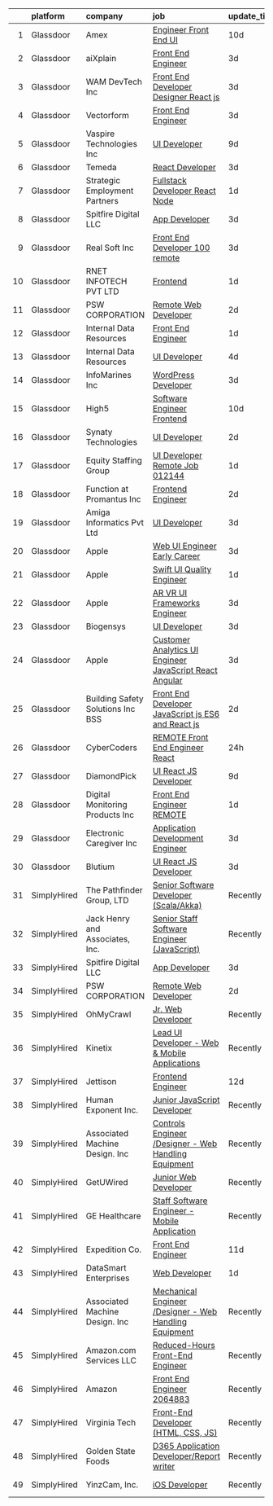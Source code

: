 

|    | platform    | company                             | job                                                                                                                                                                                                                                                                                                                                                                                                                                                                                                                                                                                                                                                                                                                                                                                                                                                                                                                                                                                                                                                                                                                                                                                                                                                                                                                                                                                                             | update_time   | location             |
|---:|:------------|:------------------------------------|:----------------------------------------------------------------------------------------------------------------------------------------------------------------------------------------------------------------------------------------------------------------------------------------------------------------------------------------------------------------------------------------------------------------------------------------------------------------------------------------------------------------------------------------------------------------------------------------------------------------------------------------------------------------------------------------------------------------------------------------------------------------------------------------------------------------------------------------------------------------------------------------------------------------------------------------------------------------------------------------------------------------------------------------------------------------------------------------------------------------------------------------------------------------------------------------------------------------------------------------------------------------------------------------------------------------------------------------------------------------------------------------------------------------|:--------------|:---------------------|
|  1 | Glassdoor   | Amex                                | [Engineer   Front End  UI ](https://www.glassdoor.com/partner/jobListing.htm?pos=117&ao=1136043&s=58&guid=00000181e6e25abca4b930cf38af0662&src=GD_JOB_AD&t=SR&vt=w&cs=1_d5a1a364&cb=1657436003373&jobListingId=1007970760501&jrtk=3-0-1g7je4mn7jfku801-1g7je4mnli6j9800-a7dcb2c2c35a68c1-)                                                                                                                                                                                                                                                                                                                                                                                                                                                                                                                                                                                                                                                                                                                                                                                                                                                                                                                                                                                                                                                                                                                      | 10d           | Sunrise, FL          |
|  2 | Glassdoor   | aiXplain                            | [Front End Engineer](https://www.glassdoor.com/partner/jobListing.htm?pos=119&ao=1136043&s=58&guid=00000181e6e25abca4b930cf38af0662&src=GD_JOB_AD&t=SR&vt=w&ea=1&cs=1_a603dd34&cb=1657436003373&jobListingId=1007987545520&jrtk=3-0-1g7je4mn7jfku801-1g7je4mnli6j9800-96d6e7bfc0314aa9-)                                                                                                                                                                                                                                                                                                                                                                                                                                                                                                                                                                                                                                                                                                                                                                                                                                                                                                                                                                                                                                                                                                                        | 3d            | Los Gatos, CA        |
|  3 | Glassdoor   | WAM DevTech  Inc                    | [Front End Developer Designer   React js](https://www.glassdoor.com/partner/jobListing.htm?pos=107&ao=1110586&s=58&guid=00000181e6e25abca4b930cf38af0662&src=GD_JOB_AD&t=SR&vt=w&ea=1&cs=1_c42c55a4&cb=1657436003371&jobListingId=1007987269978&cpc=1FDE87803EF93CD3&jrtk=3-0-1g7je4mn7jfku801-1g7je4mnli6j9800-ff7916af5e6bedcb--6NYlbfkN0CjqyTKdY8CRs2oHsk72m49nzTC4vIU3oLEAJqKAmf6nv2sYAIR7nx7PeCmARRTLgrPPQ6asVQ_jdTStnuELsYsbL5TN4G93_QkBU5Cc2b6XOworCIEyLbxbk49T4GmKldUv-5OxiLPVkHE_EBJ4yMuW4iRdRP8K8N6ZAAGMwLDQffgQCc37fDvlgeJ1M5dz-xewpWlObyi3J2o1uEWYdcQUas-EbTwNFdudywA5TUASJlIKfQm_mvM4EKOhj_incI--tBeJLKDQUBYni3H8jPpDL1AEO-nNHEqkAWgqm9Y8pEyGm7k0B6axgvKL7FE9J9GPsS5S2SSYquBps0xKYGu1n7guXeMSg31KZiR3lbSWFduRdKu0syG0aFRnqcDmsDqFNHiZyKpwhan4Ghgn4s_JLzjpQd3K2hIKW4ZulUX5xE7I0VvQz8SsQJf7lEaDhtSR0OCw-o5PAe_tu5Yvpf3tWcfKLZEAThiWZR1YOh094lfbhAiBsytPLhMz0csF5ksDEg5gGA8kxp5AF8AoEa8)                                                                                                                                                                                                                                                                                                                                                                                                                                                                                                              | 3d            | Remote               |
|  4 | Glassdoor   | Vectorform                          | [Front End Engineer](https://www.glassdoor.com/partner/jobListing.htm?pos=127&ao=1136043&s=58&guid=00000181e6e25abca4b930cf38af0662&src=GD_JOB_AD&t=SR&vt=w&ea=1&cs=1_8004bbd1&cb=1657436003373&jobListingId=1007987835754&jrtk=3-0-1g7je4mn7jfku801-1g7je4mnli6j9800-19f64e44eecca77d-)                                                                                                                                                                                                                                                                                                                                                                                                                                                                                                                                                                                                                                                                                                                                                                                                                                                                                                                                                                                                                                                                                                                        | 3d            | Remote               |
|  5 | Glassdoor   | Vaspire Technologies Inc            | [UI Developer](https://www.glassdoor.com/partner/jobListing.htm?pos=130&ao=1136043&s=58&guid=00000181e6e25abca4b930cf38af0662&src=GD_JOB_AD&t=SR&vt=w&ea=1&cs=1_22c14cd9&cb=1657436003374&jobListingId=1007973231809&jrtk=3-0-1g7je4mn7jfku801-1g7je4mnli6j9800-14fa37d21873e556-)                                                                                                                                                                                                                                                                                                                                                                                                                                                                                                                                                                                                                                                                                                                                                                                                                                                                                                                                                                                                                                                                                                                              | 9d            | New York, NY         |
|  6 | Glassdoor   | Temeda                              | [React Developer](https://www.glassdoor.com/partner/jobListing.htm?pos=104&ao=1110586&s=58&guid=00000181e6e25abca4b930cf38af0662&src=GD_JOB_AD&t=SR&vt=w&ea=1&cs=1_05d9ebd6&cb=1657436003370&jobListingId=1007987835717&cpc=B101C867B3EF2D75&jrtk=3-0-1g7je4mn7jfku801-1g7je4mnli6j9800-8efd362505ec4907--6NYlbfkN0Cdyrb_-SYpjIsC7ShR4LTJruqxAexHI1Km_0W0EzpI0TW7AkFEGeTk7U9uX7WBMWb1CWLmVDScP2RJSem67pTjIBS85lMR3Q5ouUbMkiy_LRrLkg7-D_GAFZ8XWoE2sRqttQSVBGEsw8VcgNib9Vr_mkOGZsgAQpXdyOzA8QJAfRVqH_jUMU4pKXOkLqM2ZfxKu1p4VakR3eErelatcQbjn19o2NLnd3IMZ4VlUwd-ik-odVQBxHKobD-CkDB9S7oV2ks2FLBQVy1Dy76S-PspMDSMHJuxcEkzQA2vMMeFLeVq5a9moSepbTTOUW0_a0HBIe6Ok7OGotU7ohx-d7p-Z9Y_LEOIE40SGwVP3_Elgt-qcVLl98MT2qVfupkoA2i4h7yff9XBU9Kbw1FtW8mr_ttbLiDdbrGOW02pEumoU2yJaOs128jNm-zuyX-O2PtY9Og1odL73W1QxO90n1DzWQ11__iChsDyj7AFXlwO4nq9KV8pU9AS)                                                                                                                                                                                                                                                                                                                                                                                                                                                                                                                                                                      | 3d            | Remote               |
|  7 | Glassdoor   | Strategic Employment Partners       | [Fullstack Developer  React Node ](https://www.glassdoor.com/partner/jobListing.htm?pos=102&ao=1110586&s=58&guid=00000181e6e25abca4b930cf38af0662&src=GD_JOB_AD&t=SR&vt=w&ea=1&cs=1_e332a52b&cb=1657436003370&jobListingId=1007993482131&cpc=0C139D4CAD5A6DB2&jrtk=3-0-1g7je4mn7jfku801-1g7je4mnli6j9800-9865da66d04ae06b--6NYlbfkN0Ae8WSDClp8gaHXgdcWuYv5Wrj1KoRKVvBE5CoP3jUGCrxIJ4kistXuyQzcQ6FK8SRlOQHYfMeOP2VKUeWRYMEB5LV-I4JQQa1BO1jGv-YYRx-WLymhw3JNRPOSyJmdlHOasB1Y2KdddzGmoxyF1J9CEDPLaMe10_6A5oFv6N4yhwhWCJDnXPXnUyiZHAlZdmakSbhIkH_Q0ZnVb2f24BfrhFWvu3EX12FPXsRjc80vLXoPq0x92tlc0BylmhDQO2wL9uvUhxCbZ-6NGjFNBB8aplh_nNzXsdUiYqAS00Pe2f2RgUTCd6fgO2ld76o46u09nNAcWwjY6oP7EroV-MJQjoYyWKum-jQGcr-n17UodVQ5WNMZCYmX5PasuhkpeB0H-okfi-nSF5JasvfZCizZk73sbPKlxsUvm7vRXBcM4IFVYML-XzqT4xY2zyxKNBklR2zHVTxlW0CtOzN-Ph--iY-w3bsDJ-18zQ8AUtJqU8Ng9eVbsQtP-xwUdL5aCn-qdCoZo7iXYA%3D%3D)                                                                                                                                                                                                                                                                                                                                                                                                                                                                                                                         | 1d            | Remote               |
|  8 | Glassdoor   | Spitfire Digital LLC                | [App Developer](https://www.glassdoor.com/partner/jobListing.htm?pos=125&ao=1136043&s=58&guid=00000181e6e25abca4b930cf38af0662&src=GD_JOB_AD&t=SR&vt=w&ea=1&cs=1_da496718&cb=1657436003373&jobListingId=1007988178173&jrtk=3-0-1g7je4mn7jfku801-1g7je4mnli6j9800-388a4b3129528d60-)                                                                                                                                                                                                                                                                                                                                                                                                                                                                                                                                                                                                                                                                                                                                                                                                                                                                                                                                                                                                                                                                                                                             | 3d            | Remote               |
|  9 | Glassdoor   | Real Soft  Inc                      | [Front End Developer   100  remote](https://www.glassdoor.com/partner/jobListing.htm?pos=115&ao=1110586&s=58&guid=00000181e6e25abca4b930cf38af0662&src=GD_JOB_AD&t=SR&vt=w&ea=1&cs=1_ce89f2b2&cb=1657436003373&jobListingId=1007987248350&cpc=2CAED5C921A5F994&jrtk=3-0-1g7je4mn7jfku801-1g7je4mnli6j9800-06d8fc7f39379744--6NYlbfkN0DiQIiDHDK-hQubne5EGaja-6KWeX3s4TLCkt3ADUaSLMlLPfpfJJ3bm-5w7QVCX0i2qkG4ZCoAZBVi32g5pFCE2beQCaF78-mNhyuDkaHqqddfnm-46sh9bE1oSF1V_iPHGgwv5ZCpb4ahua7SpkRJpN71KWn2xtmz1MezwMJ5UgD10PTA4wxECbKd_8hQ41c2ZXyta9MX5A9560RnwYoRFyXKSnzrVB0eGzJUVQFocz8wJ1QskA2Vk_855m9mwu1V8BzbkO3kw2bWNrD_YkkowgzlfERxlxgefNxPXkd2uSWG8fExreRJc5vRDLLWaZ-HSsJtVzGBHNrKZw8D6mOJju-dZ6BpD6N6UlDGW0H-r4yZD-Ddb4XHzEsti_g6Wag6QgYlSZhHgsGDu5zozVFGDpFu2RXb2GawYIkWYt0wkCHksGnt8Uue5yq3gnydwrEqfZkZWKPXLlCknDTTVjVRVGXDDF8rhcswKCnLu3NXH_L_bKZvtHhyor4NUwiQ5xtlrxZsMDkdxwoeplahjFNS)                                                                                                                                                                                                                                                                                                                                                                                                                                                                                                                    | 3d            | Remote               |
| 10 | Glassdoor   | RNET INFOTECH PVT  LTD              | [Frontend](https://www.glassdoor.com/partner/jobListing.htm?pos=126&ao=1136043&s=58&guid=00000181e6e25abca4b930cf38af0662&src=GD_JOB_AD&t=SR&vt=w&ea=1&cs=1_14f5d7b8&cb=1657436003373&jobListingId=1007993431522&jrtk=3-0-1g7je4mn7jfku801-1g7je4mnli6j9800-8638eea8573299b7-)                                                                                                                                                                                                                                                                                                                                                                                                                                                                                                                                                                                                                                                                                                                                                                                                                                                                                                                                                                                                                                                                                                                                  | 1d            | Remote               |
| 11 | Glassdoor   | PSW CORPORATION                     | [Remote Web Developer](https://www.glassdoor.com/partner/jobListing.htm?pos=121&ao=1136043&s=58&guid=00000181e6e25abca4b930cf38af0662&src=GD_JOB_AD&t=SR&vt=w&ea=1&cs=1_a3ece60c&cb=1657436003373&jobListingId=1007990778968&jrtk=3-0-1g7je4mn7jfku801-1g7je4mnli6j9800-6e78e6c49e389c64-)                                                                                                                                                                                                                                                                                                                                                                                                                                                                                                                                                                                                                                                                                                                                                                                                                                                                                                                                                                                                                                                                                                                      | 2d            | Remote               |
| 12 | Glassdoor   | Internal Data Resources             | [Front End Engineer](https://www.glassdoor.com/partner/jobListing.htm?pos=114&ao=1110586&s=58&guid=00000181e6e25abca4b930cf38af0662&src=GD_JOB_AD&t=SR&vt=w&ea=1&cs=1_ca401a3a&cb=1657436003372&jobListingId=1007993346817&cpc=32EE424DE2B657EB&jrtk=3-0-1g7je4mn7jfku801-1g7je4mnli6j9800-d52257e3cdb95aa9--6NYlbfkN0D-IIHpRgNhhiguU_t6VlqfhfFf3-SclHiEW6RanCpGL0AEnsnTmiX299MBfDVxpfpCXcy2WwydWG39HXP1Y2X5pNVR6Gk8S0WF6ZsvXY12PXFoCusKxlIHPn6ETfou4l8TP_260pXNz4kF0oIht7wjNdjEJkKLouamrZbNlVlFtY3iSNr2xjce-XfiTJvxCr8evPHpn7KBFG8u9Kj82UeQURXSjeqTkaJbIlxIJVqqDUxI_vOzdZ41niI8-SG-nPwFt9oVBEZ6_ccWx2uCcfTvk4KPXT5O31iEfa4LPnGWuwVoTqEIEXu0l_VX0fxR0FPISkC8KUsDtHyOyX1UNfbLHgmrb-816f6bQsv7kmqxnODmv5hNmMiUTSdS0debMj_LfYI0xN6N6SOljtI203HhY_yN5IIrdi2Cb9uNX78JBtvcAXUDHI1gd7-irTDXDDCVo2RAOpVMHuVGMxgAp_Tk6_E_qPip468rz2bPyI3xszJlrpffaxoGtnlFHKvTjW27sddIdMfBqw%3D%3D)                                                                                                                                                                                                                                                                                                                                                                                                                                                                                                                                       | 1d            | Remote               |
| 13 | Glassdoor   | Internal Data Resources             | [UI Developer](https://www.glassdoor.com/partner/jobListing.htm?pos=110&ao=1110586&s=58&guid=00000181e6e25abca4b930cf38af0662&src=GD_JOB_AD&t=SR&vt=w&ea=1&cs=1_6860756b&cb=1657436003372&jobListingId=1007984886805&cpc=AF1E4A3695F490BE&jrtk=3-0-1g7je4mn7jfku801-1g7je4mnli6j9800-7910cb245e96d83d--6NYlbfkN0D-IIHpRgNhhiguU_t6VlqfhfFf3-SclHiEW6RanCpGL0AEnsnTmiX299MBfDVxpfpLyVN_2m0GEogbOiSdhTkek516jeG1dFMBFeby7RMqZl12kEDjvmL4H3PER5DUV8ZLJy4Aabl97cMV4O_KSCQMqJWgJffeyo95Kj7SbjrbXz8ZKhr7BpPKSXmd3lDaMscd8dYO4n2Wm94B3JejAaa60o9IAUKRK_k5qUOVXmwIgXo6GWjc2_hhURMb_73cZkPsjRvdDSX1UCgjWf5rAGLBUgc5nV4I8cyX4b64YZq9_aPm4q7KHcmig63hlfUtryMoxw3PaHep4VfokdHLcAcDpkm6ma1xdveZ0x8GuNmaBgyb2eUYLf_K3mXl6nltBc4D3F-dUpMnzqzxmcRB7j4iniEjPy7d2MA9uJXpGx8c1U3m2N60EemTw0wVa99c6eHNWwnCFQbquENKSE2FGbngqwB8tG_mT7kjtsOK2ZN4mYTk5Eg31NVWfj8iicvbfIw%3D)                                                                                                                                                                                                                                                                                                                                                                                                                                                                                                                                                           | 4d            | Plano, TX            |
| 14 | Glassdoor   | InfoMarines Inc                     | [WordPress Developer](https://www.glassdoor.com/partner/jobListing.htm?pos=109&ao=1110586&s=58&guid=00000181e6e25abca4b930cf38af0662&src=GD_JOB_AD&t=SR&vt=w&ea=1&cs=1_4ef63f15&cb=1657436003371&jobListingId=1007987358690&cpc=F4EED0218A761C36&jrtk=3-0-1g7je4mn7jfku801-1g7je4mnli6j9800-8222afbc9f81fa3a--6NYlbfkN0CNayYzF1mBaI40OgT78t3Q2d9IxlwDzhsYR4HK7epYUcvSE9uhuRnTFtBK4WN8rPty-xJ1VIm2UDymyMb_5LfYjY2T0vU5lbucVwL9UV4AsX6R7n0drStyQSqh7OrH1V_0_xZGtMdkKGclOEz-2qkdMwkotsvqDvRN4y_BoK6uKPsdtYDWCePdLcazUkvzo9HmHWdokMOqCSnX46t6s9ICgvMV0f0uD9ZSoG9QKV2eVzaAIX5NzDMe073ogDy2uGLqO_BGySgKJeimzB7hcXLZz8bQOFYqn1hpzFMy812t89BnSZukyy0DbMk1XbClUIdV833ZHnf4qeG0drzPbRMKy2mNVxcJ2g_0Kw4MWTwJsRoz23XGEAMebPxaqyBIuMlE4JC5WPvazh9-ScW9R1I0o7Ck3l_c-IGfSDuPE1MhqkHwvzMVf9LhWOth2BsdECnHNfr8feah7zooYuwP-D_ZvUam_2czdCbrECEJDQQCG-ZEhUw4jV04ON1nNNbB8ow%3D)                                                                                                                                                                                                                                                                                                                                                                                                                                                                                                                                                    | 3d            | Remote               |
| 15 | Glassdoor   | High5                               | [Software Engineer   Frontend](https://www.glassdoor.com/partner/jobListing.htm?pos=111&ao=1110586&s=58&guid=00000181e6e25abca4b930cf38af0662&src=GD_JOB_AD&t=SR&vt=w&ea=1&cs=1_5dbf7da4&cb=1657436003372&jobListingId=1007971186944&cpc=48B9F4758953335C&jrtk=3-0-1g7je4mn7jfku801-1g7je4mnli6j9800-d023ae78966e6dd0--6NYlbfkN0AV8vU3o9nlw7wqa180ZkP3oAg17VLIhkP1SPyaIh_MQVSfWHQ_D-a5hu40yW4gQxXHsHSsa84j-TFBcTH2yFc9HZBxOalGEHO_vWj49nXMpFU_bGP0KdMLvKhA3s99ldCZpyl5kgXrzBPH93Ui85RaVDmo-_r1jWD1XiU7Cd__U-dk8WsQUVYvpd7GPHR8pkJDfiiLhesdOVp9XXf8EBtT2TkttLbSbrYDdJJYFGcrFi-nLMVYdXKUA7ZHizmQqatEx2QcF6x7Q-QcnhHSvhJKzXzdJ8xLklo89bJYw2mVWRiOboZDrZVpDlBN8g9WjvbfClQCBW4zWwnPjzST-ug5PggaqrXVGJApBEPywICK_VMxQrW5ywUZMthJA9vWWUSNyf_tsKzGR1kY5sqWKp9Hizt4ovmonWVJ8IsrfMWVYz6NIPlF7_SAhuYvb1BxYsp7h7kWpry6JOBxPvxNbKMj-AGnAKHQ61p4mHYURPfSjWpvIdRYNduQCOGDeIWYoWyXcgNU7hsO-C3dhQlidlyK)                                                                                                                                                                                                                                                                                                                                                                                                                                                                                                                         | 10d           | Remote               |
| 16 | Glassdoor   | Synaty Technologies                 | [UI Developer](https://www.glassdoor.com/partner/jobListing.htm?pos=124&ao=1136043&s=58&guid=00000181e6e25abca4b930cf38af0662&src=GD_JOB_AD&t=SR&vt=w&ea=1&cs=1_f12f465c&cb=1657436003373&jobListingId=1007991084195&jrtk=3-0-1g7je4mn7jfku801-1g7je4mnli6j9800-424831480a09f643-)                                                                                                                                                                                                                                                                                                                                                                                                                                                                                                                                                                                                                                                                                                                                                                                                                                                                                                                                                                                                                                                                                                                              | 2d            | Remote               |
| 17 | Glassdoor   | Equity Staffing Group               | [UI Developer  Remote  Job 012144 ](https://www.glassdoor.com/partner/jobListing.htm?pos=113&ao=1110586&s=58&guid=00000181e6e25abca4b930cf38af0662&src=GD_JOB_AD&t=SR&vt=w&ea=1&cs=1_9a101f69&cb=1657436003372&jobListingId=1007992939631&cpc=8795CF9063CD573D&jrtk=3-0-1g7je4mn7jfku801-1g7je4mnli6j9800-a9e129480599a09d--6NYlbfkN0C1yyJIapRlEdYOhDmVropYbNu6_NST9zaz4GWjsOuGwSr2S_wuxMSgMUxyoNOegNJQx_nzDq43Ccu-oqQKQndtgTlg3l5a2CZXjKnXKNru2W_EbEBL2R_8o1lhdfaPbn74AKQ9q0GlN6QuxJFeMeggJiOzunnRAGMHQE87d1yyJsTefgSFAc6Yhy-IujD2t0VF1cy-cplENGBptGjgBgs-UhaQ4swDk5QIZ_pjwO9PpaiqZGFVFksibEarIDOmf-Na8M1Jq0Y4KbdETjcU4SKJkCR_8foNX-NBRpXKld8GnQ44z30WwNJDwGH5EzyEVq5Z8G_kcA8NEZul25m3s6Z8GiQiPZlpWQPcq0o1Q2vRxreYH4UJUoVLwGexIAtZFGmbRKNm2_ZG3JlnhFCsldYltmOuzVjwLe6FxnlNUmSepAMQNGV-4ELDZdyYP3B4AMXNvDonjLtZ7_3YjcPTW_6Te7id3ET6ysBiC-iNFN7BUb1jOb1abbOBCkvLeGJtj1DDa3ZGlHLc5g%3D%3D)                                                                                                                                                                                                                                                                                                                                                                                                                                                                                                                        | 1d            | Remote               |
| 18 | Glassdoor   | Function at Promantus Inc           | [Frontend Engineer](https://www.glassdoor.com/partner/jobListing.htm?pos=118&ao=1136043&s=58&guid=00000181e6e25abca4b930cf38af0662&src=GD_JOB_AD&t=SR&vt=w&ea=1&cs=1_4bb3ca65&cb=1657436003373&jobListingId=1007990199027&jrtk=3-0-1g7je4mn7jfku801-1g7je4mnli6j9800-1d501c1dea3f2946-)                                                                                                                                                                                                                                                                                                                                                                                                                                                                                                                                                                                                                                                                                                                                                                                                                                                                                                                                                                                                                                                                                                                         | 2d            | Remote               |
| 19 | Glassdoor   | Amiga Informatics Pvt  Ltd          | [UI Developer](https://www.glassdoor.com/partner/jobListing.htm?pos=120&ao=1136043&s=58&guid=00000181e6e25abca4b930cf38af0662&src=GD_JOB_AD&t=SR&vt=w&ea=1&cs=1_94b513dc&cb=1657436003373&jobListingId=1007988027044&jrtk=3-0-1g7je4mn7jfku801-1g7je4mnli6j9800-d35e425fe9cd494e-)                                                                                                                                                                                                                                                                                                                                                                                                                                                                                                                                                                                                                                                                                                                                                                                                                                                                                                                                                                                                                                                                                                                              | 3d            | Sunnyvale, CA        |
| 20 | Glassdoor   | Apple                               | [Web UI Engineer  Early Career ](https://www.glassdoor.com/partner/jobListing.htm?pos=103&ao=1110586&s=58&guid=00000181e6e25abca4b930cf38af0662&src=GD_JOB_AD&t=SR&vt=w&cs=1_7ce46223&cb=1657436003370&jobListingId=1007988604922&cpc=654405A9B1E0A9F5&jrtk=3-0-1g7je4mn7jfku801-1g7je4mnli6j9800-ae04aeb5feb59ae3--6NYlbfkN0BvKrLyj5gPmtZO9T8euul8TCxuuKNOtzRJOomxnwSEodTz2Bc-sPZlADHp0xxmf8Ugz10IzNF6fWkt1yEUWdkCySpbdauG-eZtLaDfGRnX75GgNd-GgpVzZ0KPCcmfzmV617ix-Q5tyBgH_li_raOlJv3svq-2-FWwV6E9z7-AXqarz03THpD6TkrkXs7djhCCgffaS_-txjplPQQq14EBcOG9tuBacdw1fx-XnH3O1c09lZofuNjRfyG5V3p5PbNgrNOmwumww9ehySX64qos4x3ltNNidrG4qM6zwUFd3f0ddw6JZR5uksNDnXhSBNMntSbAZGj5BJ5mVhI4hR1TDZl9a6xe0HhVopyRpwP89do9gZWSnoKlAQ289P6hsepoTZXi0FQYT7lz0Qw6IahbBrGMWeYy3GLLmYDGVY6MfnRvymlC17HK9ycG5SLyyiWf_za32tqmiDlddb-NFVq2knctLSHVaS6qT18g9YxthzDUMGOJg_hgZ7I1tXD_qShpArE7mOhtvEe7NEoSBQ29jz6a3C8HZnaf4IXLf7u5a7tO_SkL-Bmgz71w2FEQurgDk-FRWDwNY9wFSvEqYRgxTNMaOUUHaB9UBh_K14xjvoqsPUM2RepqW__Beb7mLtmXMxeHRWcf6ajHIUaHkt5GnwoYDWdhCBhWQWQecyuUAi5pg-E7yZxliKwTekPKWoeyOGJ9QKBdtdfQIe-uNrn6oI6wOOZ9B_NWkv3aH9R15k_4DQIXM29-KZLWlpTgGxXfPPXBwFhAESSUYbtLlK32Ky6f7IKM6NdJpsxFAoJIw8083Trl34bYgCjllPt-fJGvkA0JtLOrpoQMTmAvmyc4TeF0skBrAe4xAgGRHBYW9zFL4zNw08rD05YeBUmFa1rYZp-PGpDc2ZY4QRpQb5Nq-f3RV_2QMOUTxmJyp3xuMYsDf_zQBVBiv7PrK0cFZ7BoH2Y1yV1MXw%3D%3D)                                                                | 3d            | Austin, TX           |
| 21 | Glassdoor   | Apple                               | [Swift UI Quality Engineer](https://www.glassdoor.com/partner/jobListing.htm?pos=105&ao=1110586&s=58&guid=00000181e6e25abca4b930cf38af0662&src=GD_JOB_AD&t=SR&vt=w&cs=1_4582fe50&cb=1657436003370&jobListingId=1007993309605&cpc=F41FEAB56D215062&jrtk=3-0-1g7je4mn7jfku801-1g7je4mnli6j9800-aba84f4247a5094f--6NYlbfkN0BvKrLyj5gPmtZO9T8euul8TCxuuKNOtzRJOomxnwSEodTz2Bc-sPZlt2Zgji_QUXH18ReQLYFlRhtUdXfad0PKcvTO-XjTQfq3OtEUc7fE2oBw_KMFETJ3z9zUR-xN0395KpC76pSco0dLd1Y0IclBEWJvHqj_7fN40gcpKimx9vJbSfJKGbL8SjZIKCHc6AoT3UJO07kTnEZH4WetVfcp3LAHMk3LO9DP7yOckUb9IzD7MzaFo8S0wJrlbo_bJIU2vzR7X49lYecVvUptzVrr-UpI4IitZHrnURmGz1dbcp4RsGsUTL4KNnkPuPLZKb0Ml6KR17NwiqHDzLeKLLlGqs8bjWeHTNr3GTWgcxbu9uH4NoybhTJMbuGWic01fMMPaN3t4CrbkOW4aX66Xg_42b50yG9O7vNzq1sRG3tN6mBdVNDInq0FP08kimYr7vSKTZCISB1P0oxY9IuBFokVdeW5r4l_VEca317H1TQvhgV-Jo9JsVChaIkyWiEApGPvwH_dKXtpKMh0YO1dpRBeOX8tAObvCHZMJoDM98MF1ycTzgnMAOc5XuJeYKLM1yHe1U2lWy8jFgAzrYeEPCcRf_z5S3Ggp2zSDIIQDsQ7g1gXQdRmoOJverg-OSOvHbgdJ16ozclRwQYcilDP5FkxNFFp5OwxwQiL-j11zVoV5myTpsfVF5M6kmaedNPTmXjrs_B2OxuCosRMWTQ1kuTN7TonF7hjgwqbpiCJH2Jfd8zrKSeZOfb4Z0J01Dfeq_8LKBO7eGKeYETIeANygjvzr3rgtuSbfCRnOQGLM5uzbafIA1PkkJaD9-tu7LPhWA2w8hIPWiWRh1pVQkWcT3fsiD5yFEvV7o_k06_juu5zY8CdKEaN5Z6lDy6uCeS63HNc2dHiX6YyHJ7eNVukCYtM1ZWXIbCLSV5VTYFTKRZnKIVKmsNPTMGDl1PZB3xsj0Q%3D)                                                                                   | 1d            | Cupertino, CA        |
| 22 | Glassdoor   | Apple                               | [AR VR UI Frameworks Engineer](https://www.glassdoor.com/partner/jobListing.htm?pos=108&ao=1110586&s=58&guid=00000181e6e25abca4b930cf38af0662&src=GD_JOB_AD&t=SR&vt=w&cs=1_66a8791d&cb=1657436003371&jobListingId=1007986637405&cpc=AC285F3A3ECA6BB0&jrtk=3-0-1g7je4mn7jfku801-1g7je4mnli6j9800-713e3128cb77667b--6NYlbfkN0BvKrLyj5gPmtZO9T8euul8TCxuuKNOtzRJOomxnwSEodTz2Bc-sPZlt2Zgji_QUXHfsWtRQVTn0bJKMQRPRIpTPNQSJdG8ec_8F5Xp4vQ7e_biIIyqlcWBwpH_nhXU9eESIIxl9KUtsdlRQmAk4Wcgs9l0f1GCroGubPRvkoKZOdjrvOv8OfUTNM6v5g7jw73_FpcvRZMTg3nA9K-BASUwEwoaU6QrV-Pmp6SIz_UMovd4q8dA11WFZtSgJC0bAesr5-NAotOOy5klqUdckY6jZTnHEKdOo0Dl9ub9yUZ0fnxT70qbYpsaOKdTHBsv8xZm-E6tGPSF-0ckElO6gHcEuwZQ3Jw2HNjczrScW1_cAm7DKKDM-lrKhyOKMU9pNa3uFS5KCJHG2yRdY-DljqXBD0LakEFf_3NF0Z8EHmbymWq8s6JXKIM6rtRpCPHs15tUuLy4h7BZkRD-6MLWvWYKvnswlDQaCIh_ZEB-h3JMuuAH89BQeOvcj4fOAPiFIypHQvy8DDGmX5Hj3QVMu0rTpYq3OS_Xu8wduwAZZo3pPrqnowJ8sEwDWGBqYIesfEEYx7q-s2IdyiwZR3h3_X8jJsNlphz6J-Rc4NfwzG4XmAoI1F_1k267FuGDc99QCpo49S_YxCG2eRH0teYfy3L3FokJ1UrLcIiQiP0tT55cnifNorDJe01hE7kbNpKMLghcQHZvdZXLkDBinoRA4K0h0Nb45t95LwjDNuVHn_8wFym92pJzVyesi7tcsGRm2tlic2sV54JlVneSTvFp6K3YfxpItdnv7I5ZwsLPDvVnKRemGCctZEG6Q5uplJzUsJPhxsI_fwdBYPZmjUNdMy9HGzDKzjojyRXXYcRb1zDYKZ8WrixPRbmX-fZADTROPJrjRsAXavE9rpcuoaf9Me-po7vc3brjpx9JG_5kLV3dvoopfmwPJ4VICD5uGAd6BGm7K8Kqd9PvqA%3D%3D)                                                                  | 3d            | Cupertino, CA        |
| 23 | Glassdoor   | Biogensys                           | [UI Developer](https://www.glassdoor.com/partner/jobListing.htm?pos=116&ao=1110586&s=58&guid=00000181e6e25abca4b930cf38af0662&src=GD_JOB_AD&t=SR&vt=w&ea=1&cs=1_5956f754&cb=1657436003373&jobListingId=1007987247414&cpc=8795CF9063CD573D&jrtk=3-0-1g7je4mn7jfku801-1g7je4mnli6j9800-94980e643763b648--6NYlbfkN0ALcONX9zP3vzsQVyXitmxRLy8VCeRuNMOvRPshq8lKaH6v3p3LVJfTTZzCjMRNFpZU4yep5GEybkc43OPbydyP2_sYmwBM8K9MVsowBhXgZxXj-GEBbgxYtye3SFNfvJ-fq4UhIBL7Fg0yMR3EmHY0tkKXPeMiq9HRtd8wUg7veJVEpsQn1EFDOKtSH4AvloD9LoHkwmHVM5VHNj6FtwTTzwn5kYxap-pkON2gBj15k-9ddiMoIlvfy2kzuy46wODMMkLsi9KwZ7F_CEGvwhP8R13O_bs-jBHVJ8If8Bdo6U7k1v4LUlN0Z61oR3DLtEr8OJODeKH_EnuobWTFit1J3skwL5TNr42XVnVlE8rBZLX2YDjfgcToedA5XEFIXXkVRtSPPOGhniPJve5URugw_CG6uP2Cobo8GEV3oHler_uDTge_jUVoBCgE4H-xYUlEW7hCPgUrkGUaA9o7qLrGuPPm46bPcFd1k6G1ra4mg1taef88s2SxeFzcdBO6BSPg0FLNFSpvVQ%3D%3D)                                                                                                                                                                                                                                                                                                                                                                                                                                                                                                                                             | 3d            | Phoenix, AZ          |
| 24 | Glassdoor   | Apple                               | [Customer Analytics   UI Engineer  JavaScript  React  Angular ](https://www.glassdoor.com/partner/jobListing.htm?pos=106&ao=1110586&s=58&guid=00000181e6e25abca4b930cf38af0662&src=GD_JOB_AD&t=SR&vt=w&cs=1_9372c132&cb=1657436003370&jobListingId=1007987086200&cpc=F41FEAB56D215062&jrtk=3-0-1g7je4mn7jfku801-1g7je4mnli6j9800-edf206f81161ef4c--6NYlbfkN0BvKrLyj5gPmtZO9T8euul8TCxuuKNOtzRJOomxnwSEodTz2Bc-sPZlt2Zgji_QUXGuag49ya230cFnkgDLPNAsv9ejuesgDPP2-Go319Y67QKaiUIL9iLmPy8xTvNcnS7MlHcKH2hMDltNH4sJRrq0Fg-SxfcS39xUbk0fTP9SdSGeVb0Ad2FPE1_JJ-UF5zD6iQxD6a3L5cdrooYof-JUUAuXVdHG-Arogj6HDnwClt2gmqmgb2FUdn2g662bZToGjInO-6hIgcVxX35RNAlmL0JL7f55qqnOsusa3QVKi-IKU50eHMSZflrXZjNmRdLWC_aylP9I_d7cS--lJaztycPWeO8uq3xqPBud3aDqzbx4w3NKZJldENQ2_okL7HSC45l7ymMC0m2YHAD1yHDd2oXVjAUlNmgmUIJ1CgWUYYc7DUm_-HWp6T_5cMt1ddgSmCBAwUW8rjUNF89JDJkwyXAeODiiUZ7iLC_JtliTyCbTosmeLEpHKD2CHrHEcu_9jeV0A4ADGbcIP0HKKyLvWDetNmJGdblrpGnyGLxZJY51Xq2sBh6IqSLGReJMkKUwjgZFtUaA5VOraCXj-PwTqceTQeO8tt2BAaqOB8Z_6BZafJuErV67scGepBet1upvSigIfv_AfvmYes_JuML-dgYk8dZWv2xfsvbPPGuvGILXqkpZGaFjJ99_BJahHAj1At8mn7IOuLbqM1_hmwJsoNgy_QKXDEC297dulc5HMaPTJ1WhV9P4n_aakwMULB3o_qJm4Lr60V15EuODwOWxtk46Xb3EqWEbd7R_Gwez_OzPEoahNeQV6GZI-eieTEyGJsOtiky0Q7eNlVQb8t-Y8_37T8z0moxnwDwcIv7l3xexP_vlb3vOUHSmmnYe2dDe_BJDz6Eoqvxw-TmH38t9WoUlTBS-zlNPKtRgcRpLsI7erWgVcEbrEAWCOgvmgUrPQ2EoHwdg6qy8w47ekaBzALWR5bNOjUuQ1NlXX_JXSg%3D%3D) | 3d            | Cupertino, CA        |
| 25 | Glassdoor   | Building Safety Solutions  Inc  BSS | [Front End Developer   JavaScript js  ES6  and React js](https://www.glassdoor.com/partner/jobListing.htm?pos=122&ao=1136043&s=58&guid=00000181e6e25abca4b930cf38af0662&src=GD_JOB_AD&t=SR&vt=w&ea=1&cs=1_b24d6791&cb=1657436003373&jobListingId=1007991148732&jrtk=3-0-1g7je4mn7jfku801-1g7je4mnli6j9800-46366335c2534bed-)                                                                                                                                                                                                                                                                                                                                                                                                                                                                                                                                                                                                                                                                                                                                                                                                                                                                                                                                                                                                                                                                                    | 2d            | Remote               |
| 26 | Glassdoor   | CyberCoders                         | [REMOTE Front End Engineer  React ](https://www.glassdoor.com/partner/jobListing.htm?pos=112&ao=1110586&s=58&guid=00000181e6e25abca4b930cf38af0662&src=GD_JOB_AD&t=SR&vt=w&ea=1&cs=1_5189da78&cb=1657436003372&jobListingId=1007994356309&cpc=B076152010A3B66C&jrtk=3-0-1g7je4mn7jfku801-1g7je4mnli6j9800-ce60d880032219b6--6NYlbfkN0CpFJQzrgRR8WqXWK1qKKEqALWJw739KlKqr2H-MSI4eoBlI4EFrmor2FYZMP3muM12TYa1eX62s_mZTV_0Is65Ko_memC9I88-L4e2ZOPlkB0lADXGj6r5mgzeRJXOt6GCmfJ5hMAGkHPCVdf6UPw0S5KbkZCm-gmdCWPtOYTdowP-KbRzM9w9MLjVaFSLLsWKz9YsmhEl0DsmRCOQ3xMn7waXygBn62Px7Y_Vmp5jVonEzDfxJmPkhRmBP9uRPLxeE8kvKPhv5pRG1jeXubECG8FaMwAM4oA5Of5MQUezLZYHFzAFnUedC8etnzzDpv8VmSOjXzDo_Cro-oWx9sK3sgJuufoF19mJDQxPILX9qEwPFczikbw54zaGLDGJAmW1wFGaMqsfLxulCMbLR1yQLG0KGPShCD20bzHzW9bqsfgZRoVOn-Lce8ptbnGimL4xJMvpHo8JygatSTGyHMGwun7ZJOECXtGpFUGTnZYF8trQf5TAVeLLFpxI74qilxX7a4iev9unT9RAeO_VJaWW3MZS4sV-pwnZh-Fi9h98xTzFkwj8KB0HAU8L_5ZMoxKyim9nYnywOG20qYBE-8gIcTInRRAUmenrOhWvOVKsUvh9lMtNORWQqBMpkx_zfB7ml51gXeKutceZu2QL-CT0bxadFp6MPjsc4rxHjb4iHzBGZtGT0BoKO-Mwo9qhx-w2_AZCGPrg5SZIHsLvhoiipxXQeUxmFh6dR35RayhUcMavAP2OVLE74FfjwLt84Me0BzXBLYG1dp0fZxd5NETkKdwjPux4BLVaj5onUhHENEurSiOrR6UaNhzhtKqeuW9ye-Met56atbT_Idq7uNAG9PVH1GpqowXJkH0IngyUsmYktX0xi58RpxTwYhyt4xinYSAC9eREsA-cfBe0wZRjuD93kal4308VxKnywUlJLRUsT8g3e6E3qtGIsv5QenM6h5ggNA8my0vEefQhZHcR53da6gokH5ODyJ2bKCgNAlH4UEvRgtqQ)                    | 24h           | Phoenix, AZ          |
| 27 | Glassdoor   | DiamondPick                         | [UI   React JS Developer](https://www.glassdoor.com/partner/jobListing.htm?pos=128&ao=1136043&s=58&guid=00000181e6e25abca4b930cf38af0662&src=GD_JOB_AD&t=SR&vt=w&ea=1&cs=1_57c42fa4&cb=1657436003373&jobListingId=1007973760333&jrtk=3-0-1g7je4mn7jfku801-1g7je4mnli6j9800-4f8bf1821ac99387-)                                                                                                                                                                                                                                                                                                                                                                                                                                                                                                                                                                                                                                                                                                                                                                                                                                                                                                                                                                                                                                                                                                                   | 9d            | Remote               |
| 28 | Glassdoor   | Digital Monitoring Products  Inc    | [Front End Engineer  REMOTE ](https://www.glassdoor.com/partner/jobListing.htm?pos=123&ao=1136043&s=58&guid=00000181e6e25abca4b930cf38af0662&src=GD_JOB_AD&t=SR&vt=w&ea=1&cs=1_bffcfd91&cb=1657436003373&jobListingId=1007993096358&jrtk=3-0-1g7je4mn7jfku801-1g7je4mnli6j9800-7a8eb6d2cd6da1af-)                                                                                                                                                                                                                                                                                                                                                                                                                                                                                                                                                                                                                                                                                                                                                                                                                                                                                                                                                                                                                                                                                                               | 1d            | Remote               |
| 29 | Glassdoor   | Electronic Caregiver Inc            | [Application Development Engineer](https://www.glassdoor.com/partner/jobListing.htm?pos=101&ao=1110586&s=58&guid=00000181e6e25abca4b930cf38af0662&src=GD_JOB_AD&t=SR&vt=w&ea=1&cs=1_ca11bf8e&cb=1657436003370&jobListingId=1007987939544&cpc=9952A63AB06E78AD&jrtk=3-0-1g7je4mn7jfku801-1g7je4mnli6j9800-4406584af9a92d12--6NYlbfkN0CQxpUWoo_iNyJYHWjUOBarZhRMGf5aJkoSd3-RVtqCYD_-oyUGCAx_YzsEF_T285sN7yDsD41ecwgVHVEi9W4Ei3LwsI7ZnO5S7wGUpkaYWIEEEpSITYxD_FdtD8-E3U8w71FEMKk3b-5YmepaVA3cQIxED6lUCcTaP73JhnW4ja6D36RHWUxeQ2wvz5_eGMcDxL5-BZ-cBSwy62mAqJ2A2ag2U6TwhVI425-0mQwAvh6C2lnaCnIb8YrJ-7oU2m_MQ0gf9t-NyNU9rsBKW0YD7K6RK0VX8see0I7YRr-WiEKmSGYGCJr86q2TY5mVQ31IdNVMlD_HOnzkUsSC63Epk1ySOQx8zBTyDncQx0ppS7qO8keJrSBCimd2oS9xmPmUnEBE5RjWgz0EU3_8PPPHo4olGZxe3dHSsdGJel1nyTQSuSv1ZMkbcbz-gRxCxHLSl2rMNkbb21NaXYeOFBo_K2FPTxzsASG45hjDtD3bdqVhT1OFuo5lAFya4OtrdnCNJUjpuOURWA%3D%3D)                                                                                                                                                                                                                                                                                                                                                                                                                                                                                                                         | 3d            | Remote               |
| 30 | Glassdoor   | Blutium                             | [UI   React JS Developer](https://www.glassdoor.com/partner/jobListing.htm?pos=129&ao=1136043&s=58&guid=00000181e6e25abca4b930cf38af0662&src=GD_JOB_AD&t=SR&vt=w&ea=1&cs=1_40d56e69&cb=1657436003373&jobListingId=1007987774523&jrtk=3-0-1g7je4mn7jfku801-1g7je4mnli6j9800-212a4c1bfb5f15ac-)                                                                                                                                                                                                                                                                                                                                                                                                                                                                                                                                                                                                                                                                                                                                                                                                                                                                                                                                                                                                                                                                                                                   | 3d            | Bentonville, AR      |
| 31 | SimplyHired | The Pathfinder Group, LTD           | [Senior Software Developer (Scala/Akka)](https://www.simplyhired.com/job/O0wUcRF08EHGZaw3Bnf_YFnXDco0QL-U-FiARi5coTVmBysMN2DDqg?q=ui+engineer)                                                                                                                                                                                                                                                                                                                                                                                                                                                                                                                                                                                                                                                                                                                                                                                                                                                                                                                                                                                                                                                                                                                                                                                                                                                                  | Recently      | Remote               |
| 32 | SimplyHired | Jack Henry and Associates, Inc.     | [Senior Staff Software Engineer (JavaScript)](https://www.simplyhired.com/job/b8kUgzeJVNRWdRUAOQP9IDnyR81jO1oLQOOb9XynR4kMRlmpFvQwHQ?q=ui+engineer)                                                                                                                                                                                                                                                                                                                                                                                                                                                                                                                                                                                                                                                                                                                                                                                                                                                                                                                                                                                                                                                                                                                                                                                                                                                             | Recently      | Remote               |
| 33 | SimplyHired | Spitfire Digital LLC                | [App Developer](https://www.simplyhired.com/job/LsxVycD1N9c1ABN6Ixrk-YRzD9FXHT9TisMT2SF8JrAZiDrg5KtAVg?q=ui+engineer)                                                                                                                                                                                                                                                                                                                                                                                                                                                                                                                                                                                                                                                                                                                                                                                                                                                                                                                                                                                                                                                                                                                                                                                                                                                                                           | 3d            | Remote               |
| 34 | SimplyHired | PSW CORPORATION                     | [Remote Web Developer](https://www.simplyhired.com/job/1tZQ0h7isZsbbdT5ro2SbKUuEa1rDqihyy4E6OuD27E5HqhBobTVjA?q=ui+engineer)                                                                                                                                                                                                                                                                                                                                                                                                                                                                                                                                                                                                                                                                                                                                                                                                                                                                                                                                                                                                                                                                                                                                                                                                                                                                                    | 2d            | Remote               |
| 35 | SimplyHired | OhMyCrawl                           | [Jr. Web Developer](https://www.simplyhired.com/job/pJxEFhJzOdWCGq35gO_rslv_NrTp5hxykKh1vwN_-Ic3dKB1evHV7g?q=ui+engineer)                                                                                                                                                                                                                                                                                                                                                                                                                                                                                                                                                                                                                                                                                                                                                                                                                                                                                                                                                                                                                                                                                                                                                                                                                                                                                       | Recently      | Remote               |
| 36 | SimplyHired | Kinetix                             | [Lead UI Developer - Web & Mobile Applications](https://www.simplyhired.com/job/SaFtvgPqbMyJ-blOBOQWksFrfR_IycnRSfg7_Njp0odUQzAiUpkfKA?q=ui+engineer)                                                                                                                                                                                                                                                                                                                                                                                                                                                                                                                                                                                                                                                                                                                                                                                                                                                                                                                                                                                                                                                                                                                                                                                                                                                           | Recently      | Atlanta, GA          |
| 37 | SimplyHired | Jettison                            | [Frontend Engineer](https://www.simplyhired.com/job/mwm_EQ-6OVp2DPdxzhbhsSacs7JXz5PH0C3ITE-WwjtHPrvuuo_kkA?q=ui+engineer)                                                                                                                                                                                                                                                                                                                                                                                                                                                                                                                                                                                                                                                                                                                                                                                                                                                                                                                                                                                                                                                                                                                                                                                                                                                                                       | 12d           | Remote               |
| 38 | SimplyHired | Human Exponent Inc.                 | [Junior JavaScript Developer](https://www.simplyhired.com/job/PTV9S7A6lUX9p5R04glspUPwTi-M535ONlmFlTxSijfsIywKBY_anw?q=ui+engineer)                                                                                                                                                                                                                                                                                                                                                                                                                                                                                                                                                                                                                                                                                                                                                                                                                                                                                                                                                                                                                                                                                                                                                                                                                                                                             | Recently      | Remote               |
| 39 | SimplyHired | Associated Machine Design. Inc      | [Controls Engineer /Designer - Web Handling Equipment](https://www.simplyhired.com/job/iK0kyM3IlVtiPO41wje1x2-evlu3rt5ztJr6E_2pjcvfffQPX3zl5g?q=ui+engineer)                                                                                                                                                                                                                                                                                                                                                                                                                                                                                                                                                                                                                                                                                                                                                                                                                                                                                                                                                                                                                                                                                                                                                                                                                                                    | Recently      | Green Bay, WI        |
| 40 | SimplyHired | GetUWired                           | [Junior Web Developer](https://www.simplyhired.com/job/D6NE3nUl8aSlfVViiF47QtekTgFN_Cl8uTjqxIjFefiCZEgYMa6zog?q=ui+engineer)                                                                                                                                                                                                                                                                                                                                                                                                                                                                                                                                                                                                                                                                                                                                                                                                                                                                                                                                                                                                                                                                                                                                                                                                                                                                                    | Recently      | Remote               |
| 41 | SimplyHired | GE Healthcare                       | [Staff Software Engineer - Mobile Application](https://www.simplyhired.com/job/biORPtaVfvUOj0NCw3iXQqZy6MdFB2vvkVewJNfw9pgFmwV8LP9k6g?q=ui+engineer)                                                                                                                                                                                                                                                                                                                                                                                                                                                                                                                                                                                                                                                                                                                                                                                                                                                                                                                                                                                                                                                                                                                                                                                                                                                            | Recently      | Wauwatosa, WI        |
| 42 | SimplyHired | Expedition Co.                      | [Front End Engineer](https://www.simplyhired.com/job/GTjNWmv7nl9p8Log5dSNolq5faO5M6oX2dwkdSE01KZpkFYcbKn2fQ?q=ui+engineer)                                                                                                                                                                                                                                                                                                                                                                                                                                                                                                                                                                                                                                                                                                                                                                                                                                                                                                                                                                                                                                                                                                                                                                                                                                                                                      | 11d           | Remote               |
| 43 | SimplyHired | DataSmart Enterprises               | [Web Developer](https://www.simplyhired.com/job/dyKF7lbWACiSgYkIu8mQB20yeGuh4tacS6QssP1T7U6-keB9-vt5DQ?q=ui+engineer)                                                                                                                                                                                                                                                                                                                                                                                                                                                                                                                                                                                                                                                                                                                                                                                                                                                                                                                                                                                                                                                                                                                                                                                                                                                                                           | 1d            | Remote               |
| 44 | SimplyHired | Associated Machine Design. Inc      | [Mechanical Engineer /Designer - Web Handling Equipment](https://www.simplyhired.com/job/jJj9gw0iP4EQzKV7UmabIIGtBE8RPVYcps_lUc__1rAV86PhDEkalw?q=ui+engineer)                                                                                                                                                                                                                                                                                                                                                                                                                                                                                                                                                                                                                                                                                                                                                                                                                                                                                                                                                                                                                                                                                                                                                                                                                                                  | Recently      | Green Bay, WI        |
| 45 | SimplyHired | Amazon.com Services LLC             | [Reduced-Hours Front-End Engineer](https://www.simplyhired.com/job/5Mggny_R1AR41Rofbn4I2Hq4akzAy87VMiekDnW7VQmm4Xo5czYTsw?q=ui+engineer)                                                                                                                                                                                                                                                                                                                                                                                                                                                                                                                                                                                                                                                                                                                                                                                                                                                                                                                                                                                                                                                                                                                                                                                                                                                                        | Recently      | Remote               |
| 46 | SimplyHired | Amazon                              | [Front End Engineer 2064883](https://www.simplyhired.com/job/Zd70v-gmBmaUgFB4tbUQ8VzLeTJn6XJri30HWY-Rs6XUklKm3MwQ_g?q=ui+engineer)                                                                                                                                                                                                                                                                                                                                                                                                                                                                                                                                                                                                                                                                                                                                                                                                                                                                                                                                                                                                                                                                                                                                                                                                                                                                              | Recently      | Remote +22 locations |
| 47 | SimplyHired | Virginia Tech                       | [Front-End Developer (HTML, CSS, JS)](https://www.simplyhired.com/job/keAfqIr0PwX6rJzkJtSBcYqg5-enp1GvCWpSiIOx748XoXh6gwXx7w?q=ui+engineer)                                                                                                                                                                                                                                                                                                                                                                                                                                                                                                                                                                                                                                                                                                                                                                                                                                                                                                                                                                                                                                                                                                                                                                                                                                                                     | Recently      | Remote               |
| 48 | SimplyHired | Golden State Foods                  | [D365 Application Developer/Report writer](https://www.simplyhired.com/job/mTgn9Ifokwq-uRHpf2d4AjGk2C3OnR8YUbH8IH9Gi4u20_spN5vVSQ?q=ui+engineer)                                                                                                                                                                                                                                                                                                                                                                                                                                                                                                                                                                                                                                                                                                                                                                                                                                                                                                                                                                                                                                                                                                                                                                                                                                                                | Recently      | Irvine, CA           |
| 49 | SimplyHired | YinzCam, Inc.                       | [iOS Developer](https://www.simplyhired.com/job/O7s3dealHuxhU0MGhoaMnfOJziqVEUTHKEJtlDWUSPF8S_dqWf-8-Q?q=ui+engineer)                                                                                                                                                                                                                                                                                                                                                                                                                                                                                                                                                                                                                                                                                                                                                                                                                                                                                                                                                                                                                                                                                                                                                                                                                                                                                           | Recently      | Pittsburgh, PA       |